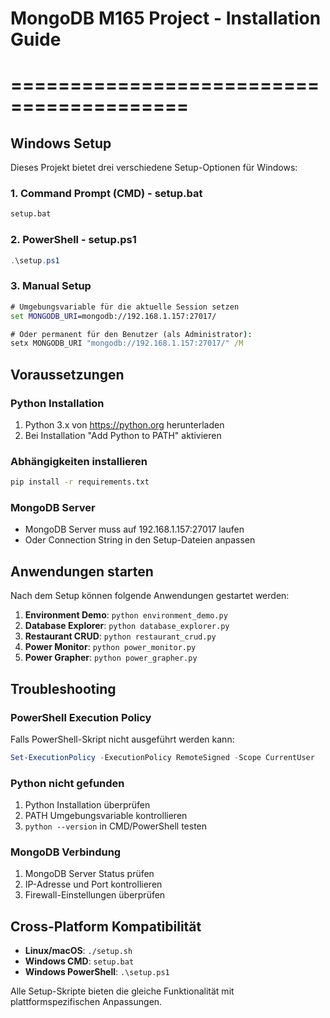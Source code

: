 # MongoDB M165 Project - Installation Guide
# =========================================

## Windows Setup

Dieses Projekt bietet drei verschiedene Setup-Optionen für Windows:

### 1. Command Prompt (CMD) - setup.bat
```cmd
setup.bat
```

### 2. PowerShell - setup.ps1
```powershell
.\setup.ps1
```

### 3. Manual Setup
```cmd
# Umgebungsvariable für die aktuelle Session setzen
set MONGODB_URI=mongodb://192.168.1.157:27017/

# Oder permanent für den Benutzer (als Administrator):
setx MONGODB_URI "mongodb://192.168.1.157:27017/" /M
```

## Voraussetzungen

### Python Installation
1. Python 3.x von https://python.org herunterladen
2. Bei Installation "Add Python to PATH" aktivieren

### Abhängigkeiten installieren
```cmd
pip install -r requirements.txt
```

### MongoDB Server
- MongoDB Server muss auf 192.168.1.157:27017 laufen
- Oder Connection String in den Setup-Dateien anpassen

## Anwendungen starten

Nach dem Setup können folgende Anwendungen gestartet werden:

1. **Environment Demo**: `python environment_demo.py`
2. **Database Explorer**: `python database_explorer.py`
3. **Restaurant CRUD**: `python restaurant_crud.py`
4. **Power Monitor**: `python power_monitor.py`
5. **Power Grapher**: `python power_grapher.py`

## Troubleshooting

### PowerShell Execution Policy
Falls PowerShell-Skript nicht ausgeführt werden kann:
```powershell
Set-ExecutionPolicy -ExecutionPolicy RemoteSigned -Scope CurrentUser
```

### Python nicht gefunden
1. Python Installation überprüfen
2. PATH Umgebungsvariable kontrollieren
3. `python --version` in CMD/PowerShell testen

### MongoDB Verbindung
1. MongoDB Server Status prüfen
2. IP-Adresse und Port kontrollieren
3. Firewall-Einstellungen überprüfen

## Cross-Platform Kompatibilität

- **Linux/macOS**: `./setup.sh`
- **Windows CMD**: `setup.bat`
- **Windows PowerShell**: `.\setup.ps1`

Alle Setup-Skripte bieten die gleiche Funktionalität mit plattformspezifischen Anpassungen.
